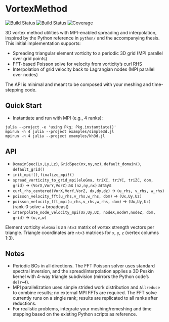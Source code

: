 # VortexMethod

[![Build Status](https://github.com/subhk/VortexMethod.jl/actions/workflows/CI.yml/badge.svg?branch=main)](https://github.com/subhk/VortexMethod.jl/actions/workflows/CI.yml?query=branch%3Amain)
[![Build Status](https://app.travis-ci.com/subhk/VortexMethod.jl.svg?branch=main)](https://app.travis-ci.com/subhk/VortexMethod.jl)
[![Coverage](https://codecov.io/gh/subhk/VortexMethod.jl/branch/main/graph/badge.svg)](https://codecov.io/gh/subhk/VortexMethod.jl)

3D vortex method utilities with MPI-enabled spreading and interpolation, inspired by the Python reference in `python/` and the accompanying thesis. This initial implementation supports:

- Spreading triangular element vorticity to a periodic 3D grid (MPI parallel over grid points)
- FFT-based Poisson solve for velocity from vorticity’s curl RHS
- Interpolation of grid velocity back to Lagrangian nodes (MPI parallel over nodes)

The API is minimal and meant to be composed with your meshing and time-stepping code.

## Quick Start

- Instantiate and run with MPI (e.g., 4 ranks):

```
julia --project -e 'using Pkg; Pkg.instantiate()'
mpirun -n 4 julia --project examples/simple3d.jl
mpirun -n 4 julia --project examples/kh3d.jl
```

## API

- `DomainSpec(Lx,Ly,Lz)`, `GridSpec(nx,ny,nz)`, `default_domain()`, `default_grid()`
- `init_mpi!()`, `finalize_mpi!()`
- `spread_vorticity_to_grid_mpi(eleGma, triXC, triYC, triZC, dom, grid)` → `(VorX,VorY,VorZ)` as `(nz,ny,nx)` arrays
- `curl_rhs_centered(VorX,VorY,VorZ, dx,dy,dz)` → `(u_rhs, v_rhs, w_rhs)`
- `poisson_velocity_fft(u_rhs,v_rhs,w_rhs, dom)` → `(Ux,Uy,Uz)`
- `poisson_velocity_fft_mpi(u_rhs,v_rhs,w_rhs, dom)` → `(Ux,Uy,Uz)` (rank-0 solve + broadcast)
- `interpolate_node_velocity_mpi(Ux,Uy,Uz, nodeX,nodeY,nodeZ, dom, grid)` → `(u,v,w)`

Element vorticity `eleGma` is an `nt×3` matrix of vortex strength vectors per triangle. Triangle coordinates are `nt×3` matrices for `x`, `y`, `z` (vertex columns 1:3).

## Notes

- Periodic BCs in all directions. The FFT Poisson solver uses standard spectral inversion, and the spread/interpolation applies a 3D Peskin kernel with 4-way triangle subdivision (mirrors the Python code’s `delr=4`).
- MPI parallelization uses simple strided work distribution and `Allreduce` to combine results; no external MPI FFTs are required. The FFT solve currently runs on a single rank; results are replicated to all ranks after reductions.
- For realistic problems, integrate your meshing/remeshing and time stepping based on the existing Python scripts as reference.
